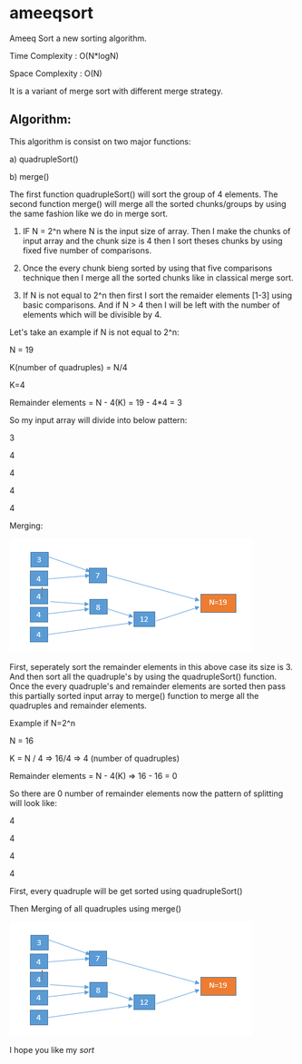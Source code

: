 # ameeqsort
Ameeq Sort a new sorting algorithm.

Time Complexity : O(N*logN)

Space Complexity : O(N)

It is a variant of merge sort with different merge strategy.

Algorithm:
---------------

This algorithm is consist on two major functions:

a) quadrupleSort()

b) merge()

The first function quadrupleSort() will sort the group of 4 elements. The second function merge() will merge all the sorted chunks/groups by using the same fashion like we do in merge sort.

1) IF N = 2^n where N is the input size of array. Then I make the chunks of input array and the chunk size is 4 then I sort theses chunks by using fixed five number of comparisons.   

2) Once the every chunk bieng sorted by using that five comparisons technique then I merge all the sorted chunks like in classical merge sort.

3) If N is not equal to 2^n then first I sort the remaider elements [1-3] using basic comparisons. And if N > 4 then I will be left with the number of elements which will be divisible by 4.

Let's take an example if N is not equal to 2^n:

N = 19

K(number of quadruples) = N/4 

K=4

Remainder elements = N - 4(K) = 19 - 4*4 = 3

So my input array will divide into below pattern:


3

4

4

4

4

Merging:


![Image of Merging](https://github.com/ameekkhan/ameeqsort/blob/master/Capture.PNG)
















First, seperately sort the remainder elements in this above case its size is 3. And then sort all the quadruple's by using the quadrupleSort() function. Once the every quadruple's and remainder elements are sorted then pass this partially sorted input array to merge() function to merge all the quadruples and remainder elements.

Example if N=2^n

N = 16

K = N / 4 => 16/4 => 4 (number of quadruples)

Remainder elements = N - 4(K) => 16 - 16 = 0

So there are 0 number of remainder elements now the pattern of splitting will look like:

4

4

4

4


First, every quadruple will be get sorted using quadrupleSort()

Then Merging of all quadruples using merge()


![Image of Merging](https://github.com/ameekkhan/ameeqsort/blob/master/Capture.PNG)



I hope you like my *sort*

